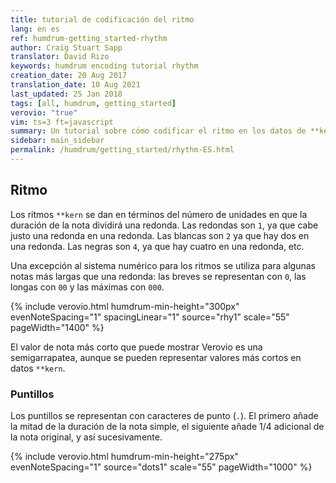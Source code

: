 ```yaml
---
title: tutorial de codificación del ritmo
lang: en es
ref: humdrum-getting_started-rhythm
author: Craig Stuart Sapp
translator: David Rizo
keywords: humdrum encoding tutorial rhythm
creation_date: 20 Aug 2017
translation_date: 10 Aug 2021
last_updated: 25 Jan 2018
tags: [all, humdrum, getting_started]
verovio: "true"
vim: ts=3 ft=javascript
summary: Un tutorial sobre cómo codificar el ritmo en los datos de **kern.
sidebar: main_sidebar
permalink: /humdrum/getting_started/rhythm-ES.html
---
```


<!--{% include humdrum/rhythm.txt %}-->

## Ritmo ##

Los ritmos `**kern` se dan en términos del número de unidades en que la duración de la nota dividirá una redonda.  Las redondas son `1`, ya que cabe justo una redonda en una redonda.  Las blancas son `2` ya que hay dos en una redonda.  Las negras son `4`, ya que hay cuatro en una redonda, etc.

Una excepción al sistema numérico para los ritmos se utiliza para algunas notas más largas que una redonda: las breves se representan con `0`, las longas con `00` y las máximas con `000`.

{% include verovio.html
	humdrum-min-height="300px"
	evenNoteSpacing="1"
	spacingLinear="1"
	source="rhy1"
	scale="55"
	pageWidth="1400"
%}
<script type="application/x-humdrum" id="rhy1">
**kern
000b
00b
0b
1b
2b
4b
8b
16b
32b
64b
128b
256b
==
*-
</script>

El valor de nota más corto que puede mostrar Verovio es una semigarrapatea, aunque se pueden representar valores más cortos en datos `**kern`.


### Puntillos ###

Los puntillos se representan con caracteres de punto (`.`).  El primero añade la mitad de la duración de la nota simple, el siguiente añade 1/4 adicional de la nota original, y así sucesivamente.

{% include verovio.html
	humdrum-min-height="275px"
	evenNoteSpacing="1"
	source="dots1"
	scale="55"
	pageWidth="1000"
%}
<script type="application/x-humdrum" id="dots1">
**kern
4.b
4..b
4...b
4....b
4.....b
=-
4.......b
4........b
4.........b
4..........b
4...........b
==
*-
</script>

